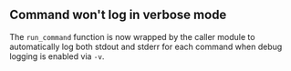 ## Command won't log in verbose mode
<!--
type: bugfix
scope: all
affected: all
-->

The `run_command` function is now wrapped by the caller module to automatically log both stdout and stderr for each command when debug logging is enabled via `-v`.

